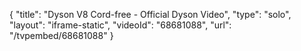 {
    "title": "Dyson V8 Cord-free - Official Dyson Video",
    "type": "solo",
    "layout": "iframe-static",
    "videoId": "68681088",
    "url": "\/tvpembed\/68681088"
}